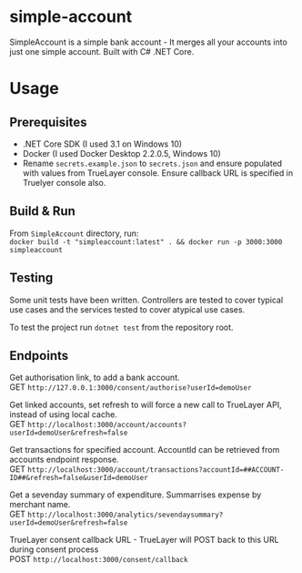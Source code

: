 # simple-account
SimpleAccount is a simple bank account - It merges all your accounts into just one simple account. Built with C# .NET Core.

# Usage

## Prerequisites

* .NET Core SDK (I used 3.1 on Windows 10)
* Docker (I used Docker Desktop 2.2.0.5, Windows 10)
* Rename `secrets.example.json` to `secrets.json` and ensure populated with values from TrueLayer console.
Ensure callback URL is specified in Truelyer console also.

## Build & Run
From `SimpleAccount` directory, run:  
`docker build -t "simpleaccount:latest" . && docker run -p 3000:3000 simpleaccount`

## Testing
Some unit tests have been written. Controllers are tested to cover typical use cases and the services tested to cover atypical use cases.  
  
To test the project run `dotnet test` from the repository root.

## Endpoints

Get authorisation link, to add a bank account.  
GET `http://127.0.0.1:3000/consent/authorise?userId=demoUser`

Get linked accounts, set refresh to will force a new call to TrueLayer API, instead of using local cache.  
GET `http://localhost:3000/account/accounts?userId=demoUser&refresh=false`

Get transactions for specified account. AccountId can be retrieved from accounts endpoint response.  
GET `http://localhost:3000/account/transactions?accountId=##ACCOUNT-ID##&refresh=false&userId=demoUser`

Get a sevenday summary of expenditure. Summarrises expense by merchant name.  
GET `http://localhost:3000/analytics/sevendaysummary?userId=demoUser&refresh=false`

TrueLayer consent callback URL - TrueLayer will POST back to this URL during consent process  
POST `http://localhost:3000/consent/callback`